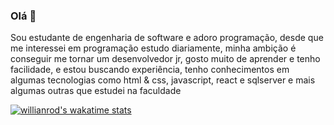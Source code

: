 ### Olá 👋
Sou estudante de engenharia de software e adoro programação, desde que me interessei em programação estudo diariamente, minha ambição é conseguir me tornar um desenvolvedor jr, gosto muito de aprender e tenho facilidade, e estou buscando experiência, tenho conhecimentos em algumas tecnologias como html & css, javascript, react e sqlserver e mais algumas outras que estudei na faculdade

[![willianrod's wakatime stats](https://github-readme-stats.vercel.app/api/wakatime?username=GustavoPucienik)](https://github.com/GustavoPucienik/github-readme-stats)
